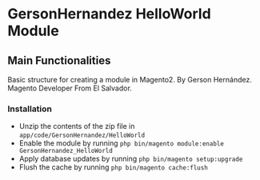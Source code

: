 # GersonHernandez HelloWorld Module

## Main Functionalities
Basic structure for creating a module in Magento2. By Gerson Hernández. Magento Developer From El Salvador.

### Installation

 - Unzip the contents of the zip file in `app/code/GersonHernandez/HelloWorld`
 - Enable the module by running `php bin/magento module:enable GersonHernandez_HelloWorld`
 - Apply database updates by running `php bin/magento setup:upgrade`
 - Flush the cache by running `php bin/magento cache:flush`
